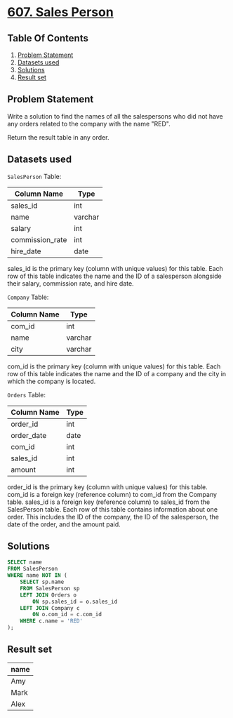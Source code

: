 # [607. Sales Person](https://leetcode.com/problems/sales-person/description/)

## Table Of Contents
1. [Problem Statement]()
2. [Datasets used]()
3. [Solutions]()
4. [Result set]()

## Problem Statement

Write a solution to find the names of all the salespersons who did not have any orders related to the company with the name "RED".

Return the result table in any order.

## Datasets used

```SalesPerson``` Table:

| Column Name     | Type    |
| --------------- | ------- |
| sales_id        | int     |
| name            | varchar |
| salary          | int     |
| commission_rate | int     |
| hire_date       | date    |

sales_id is the primary key (column with unique values) for this table.
Each row of this table indicates the name and the ID of a salesperson alongside their salary, commission rate, and hire date.

```Company``` Table:

| Column Name | Type    |
| ----------- | ------- |
| com_id      | int     |
| name        | varchar |
| city        | varchar |

com_id is the primary key (column with unique values) for this table.
Each row of this table indicates the name and the ID of a company and the city in which the company is located.

```Orders``` Table:

| Column Name | Type |
| ----------- | ---- |
| order_id    | int  |
| order_date  | date |
| com_id      | int  |
| sales_id    | int  |
| amount      | int  |

order_id is the primary key (column with unique values) for this table.
com_id is a foreign key (reference column) to com_id from the Company table.
sales_id is a foreign key (reference column) to sales_id from the SalesPerson table.
Each row of this table contains information about one order. This includes the ID of the company, the ID of the salesperson, the date of the order, and the amount paid.

## Solutions

```sql
SELECT name
FROM SalesPerson
WHERE name NOT IN (
    SELECT sp.name
    FROM SalesPerson sp
    LEFT JOIN Orders o
        ON sp.sales_id = o.sales_id
    LEFT JOIN Company c
        ON o.com_id = c.com_id
    WHERE c.name = 'RED'
);
```

## Result set

| name |
| ---- |
| Amy  |
| Mark |
| Alex |